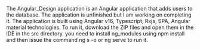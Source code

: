 The Angular_Design application is an Angular application that adds users to the database. The application is unfinished but I am working on completing it. The application is built using Angular v16, Typescript, Rxjs, SPA, Angular material technologies. To run it, download the ZIP files and open them in the IDE in the src directory. you need to install ng_modules using npm install and then issue the command ng s -o or ng serve to run it.
